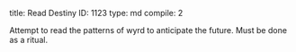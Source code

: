 title:          Read Destiny
ID:             1123
type:           md
compile:        2



Attempt to read the patterns of wyrd to anticipate the future. Must be done as a ritual.